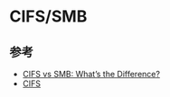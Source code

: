 # CIFS/SMB

## 参考

* [CIFS vs SMB: What’s the Difference?](https://www.varonis.com/blog/cifs-vs-smb/)
* [CIFS](https://cifs.com/)